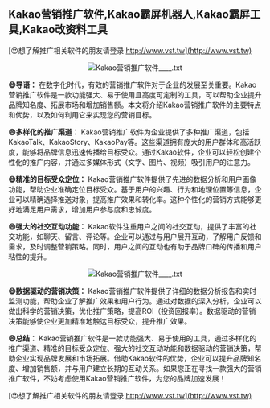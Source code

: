 ## **Kakao营销推广软件,Kakao霸屏机器人,Kakao霸屏工具,Kakao改资料工具**

[😍想了解推广相关软件的朋友请登录 http://www.vst.tw](http://www.vst.tw)

 <center><img src="https://vst.tw/MP4/tuiguang/png/7.png" alt="Kakao营销推广软件____.txt"></center>

**😄导语：**
在数字化时代，有效的营销推广软件对于企业的发展至关重要。Kakao营销推广软件是一款功能强大、易于使用且高度可定制的工具，可以帮助企业提升品牌知名度、拓展市场和增加销售额。本文将介绍Kakao营销推广软件的主要特点和优势，以及如何利用它来实现您的营销目标。

**😄多样化的推广渠道：**
Kakao营销推广软件为企业提供了多种推广渠道，包括KakaoTalk、KakaoStory、KakaoPay等。这些渠道拥有庞大的用户群体和高活跃度，能够将品牌信息迅速传播给目标受众。通过Kakao软件，企业可以轻松创建个性化的推广内容，并通过多媒体形式（文字、图片、视频）吸引用户的注意力。

**😄精准的目标受众定位：**
Kakao营销推广软件提供了先进的数据分析和用户画像功能，帮助企业准确定位目标受众。基于用户的兴趣、行为和地理位置等信息，企业可以精确选择推送对象，提高推广效果和转化率。这种个性化的营销方式能够更好地满足用户需求，增加用户参与度和忠诚度。

**😄强大的社交互动功能：**
Kakao软件注重用户之间的社交互动，提供了丰富的社交功能，如聊天、留言、评论等。企业可以通过与用户展开互动，了解用户反馈和需求，及时调整营销策略。同时，用户之间的互动也有助于品牌口碑的传播和用户粘性的提升。

 <center><img src="https://vst.tw/MP4/tuiguang/png/5.png" alt="Kakao营销推广软件____.txt"></center>

**😄数据驱动的营销决策：**
Kakao营销推广软件提供了详细的数据分析报告和实时监测功能，帮助企业了解推广效果和用户行为。通过对数据的深入分析，企业可以做出科学的营销决策，优化推广策略，提高ROI（投资回报率）。数据驱动的营销决策能够使企业更加精准地触达目标受众，提升推广效果。

**😄总结：**
Kakao营销推广软件是一款功能强大、易于使用的工具，通过多样化的推广渠道、精准的目标受众定位、强大的社交互动功能和数据驱动的营销决策，帮助企业实现品牌发展和市场拓展。借助Kakao软件的优势，企业可以提升品牌知名度、增加销售额，并与用户建立长期的互动关系。如果您正在寻找一款强大的营销推广软件，不妨考虑使用Kakao营销推广软件，为您的品牌加速发展！

[😍想了解推广相关软件的朋友请登录 http://www.vst.tw](http://www.vst.tw)



